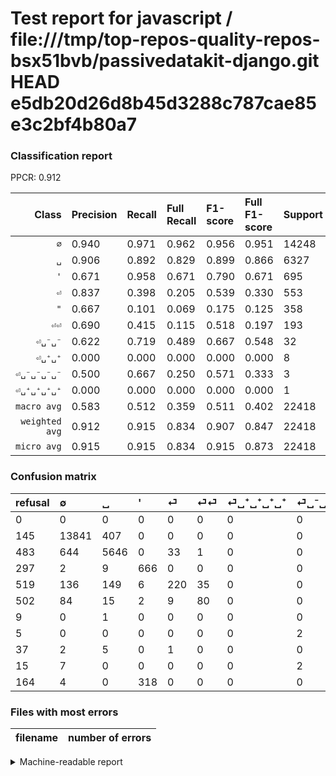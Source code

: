 # Test report for javascript / file:///tmp/top-repos-quality-repos-bsx51bvb/passivedatakit-django.git HEAD e5db20d26d8b45d3288c787cae85e3c2bf4b80a7

### Classification report

PPCR: 0.912

| Class | Precision | Recall | Full Recall | F1-score | Full F1-score | Support | Full Support | PPCR |
|------:|:----------|:-------|:------------|:---------|:---------|:--------|:-------------|:-----|
| `∅` | 0.940| 0.971| 0.962| 0.956| 0.951| 14248| 14393| 0.990 |
| `␣` | 0.906| 0.892| 0.829| 0.899| 0.866| 6327| 6810| 0.929 |
| `'` | 0.671| 0.958| 0.671| 0.790| 0.671| 695| 992| 0.701 |
| `⏎` | 0.837| 0.398| 0.205| 0.539| 0.330| 553| 1072| 0.516 |
| `"` | 0.667| 0.101| 0.069| 0.175| 0.125| 358| 522| 0.686 |
| `⏎⏎` | 0.690| 0.415| 0.115| 0.518| 0.197| 193| 695| 0.278 |
| `⏎␣⁻␣⁻` | 0.622| 0.719| 0.489| 0.667| 0.548| 32| 47| 0.681 |
| `⏎␣⁺␣⁺` | 0.000| 0.000| 0.000| 0.000| 0.000| 8| 45| 0.178 |
| `⏎␣⁻␣⁻␣⁻␣⁻` | 0.500| 0.667| 0.250| 0.571| 0.333| 3| 8| 0.375 |
| `⏎␣⁺␣⁺␣⁺␣⁺` | 0.000| 0.000| 0.000| 0.000| 0.000| 1| 10| 0.100 |
| `macro avg` | 0.583| 0.512| 0.359| 0.511| 0.402| 22418| 24594| 0.912 |
| `weighted avg` | 0.912| 0.915| 0.834| 0.907| 0.847| 22418| 24594| 0.912 |
| `micro avg` | 0.915| 0.915| 0.834| 0.915| 0.873| 22418| 24594| 0.912 |

### Confusion matrix

|refusal|  ∅| ␣| '| ⏎| ⏎⏎| ⏎␣⁺␣⁺␣⁺␣⁺| ⏎␣⁻␣⁻␣⁻␣⁻| ⏎␣⁺␣⁺| ⏎␣⁻␣⁻| "| 
|:---|:---|:---|:---|:---|:---|:---|:---|:---|:---|:---|
|0 |0 |0 |0 |0 |0 |0 |0 |0 |0 |0 |
|145 |13841 |407 |0 |0 |0 |0 |0 |0 |0 |0 |
|483 |644 |5646 |0 |33 |1 |0 |0 |0 |3 |0 |
|297 |2 |9 |666 |0 |0 |0 |0 |0 |0 |18 |
|519 |136 |149 |6 |220 |35 |0 |0 |0 |7 |0 |
|502 |84 |15 |2 |9 |80 |0 |0 |0 |3 |0 |
|9 |0 |1 |0 |0 |0 |0 |0 |0 |0 |0 |
|5 |0 |0 |0 |0 |0 |0 |2 |0 |1 |0 |
|37 |2 |5 |0 |1 |0 |0 |0 |0 |0 |0 |
|15 |7 |0 |0 |0 |0 |0 |2 |0 |23 |0 |
|164 |4 |0 |318 |0 |0 |0 |0 |0 |0 |36 |

### Files with most errors

| filename | number of errors|
|:----:|:-----|

<details>
    <summary>Machine-readable report</summary>
```json
{
  "cl_report": {"\"": {"f1-score": 0.17475728155339806, "precision": 0.6666666666666666, "recall": 0.1005586592178771, "support": 358}, "\u0027": {"f1-score": 0.7895672791938353, "precision": 0.6713709677419355, "recall": 0.958273381294964, "support": 695}, "macro avg": {"f1-score": 0.5114157195673936, "precision": 0.5832070846942519, "recall": 0.5120387134854703, "support": 22418}, "micro avg": {"f1-score": 0.9150682487287002, "precision": 0.9150682487287002, "recall": 0.9150682487287002, "support": 22418}, "weighted avg": {"f1-score": 0.907157930801154, "precision": 0.9122848951736798, "recall": 0.9150682487287002, "support": 22418}, "\u2205": {"f1-score": 0.9556061861364264, "precision": 0.9402853260869565, "recall": 0.9714345873104997, "support": 14248}, "\u23ce": {"f1-score": 0.5392156862745098, "precision": 0.8365019011406845, "recall": 0.39783001808318263, "support": 553}, "\u23ce\u23ce": {"f1-score": 0.517799352750809, "precision": 0.6896551724137931, "recall": 0.41450777202072536, "support": 193}, "\u23ce\u2423\u207a\u2423\u207a": {"f1-score": 0.0, "precision": 0.0, "recall": 0.0, "support": 8}, "\u23ce\u2423\u207a\u2423\u207a\u2423\u207a\u2423\u207a": {"f1-score": 0.0, "precision": 0.0, "recall": 0.0, "support": 1}, "\u23ce\u2423\u207b\u2423\u207b": {"f1-score": 0.6666666666666667, "precision": 0.6216216216216216, "recall": 0.71875, "support": 32}, "\u23ce\u2423\u207b\u2423\u207b\u2423\u207b\u2423\u207b": {"f1-score": 0.5714285714285715, "precision": 0.5, "recall": 0.6666666666666666, "support": 3}, "\u2423": {"f1-score": 0.8991161716697189, "precision": 0.9059691912708601, "recall": 0.8923660502607871, "support": 6327}},
  "cl_report_full": {"\"": {"f1-score": 0.125, "precision": 0.6666666666666666, "recall": 0.06896551724137931, "support": 522}, "\u0027": {"f1-score": 0.6713709677419355, "precision": 0.6713709677419355, "recall": 0.6713709677419355, "support": 992}, "macro avg": {"f1-score": 0.4020863490146553, "precision": 0.5832070846942519, "recall": 0.3590752894589577, "support": 24594}, "micro avg": {"f1-score": 0.872713349783034, "precision": 0.9150682487287002, "recall": 0.8341058794828007, "support": 24594}, "weighted avg": {"f1-score": 0.8470295921793397, "precision": 0.8996679470598821, "recall": 0.8341058794828007, "support": 24594}, "\u2205": {"f1-score": 0.9508467007865902, "precision": 0.9402853260869565, "recall": 0.9616480233446815, "support": 14393}, "\u23ce": {"f1-score": 0.32958801498127344, "precision": 0.8365019011406845, "recall": 0.20522388059701493, "support": 1072}, "\u23ce\u23ce": {"f1-score": 0.19728729963008632, "precision": 0.6896551724137931, "recall": 0.11510791366906475, "support": 695}, "\u23ce\u2423\u207a\u2423\u207a": {"f1-score": 0.0, "precision": 0.0, "recall": 0.0, "support": 45}, "\u23ce\u2423\u207a\u2423\u207a\u2423\u207a\u2423\u207a": {"f1-score": 0.0, "precision": 0.0, "recall": 0.0, "support": 10}, "\u23ce\u2423\u207b\u2423\u207b": {"f1-score": 0.5476190476190476, "precision": 0.6216216216216216, "recall": 0.48936170212765956, "support": 47}, "\u23ce\u2423\u207b\u2423\u207b\u2423\u207b\u2423\u207b": {"f1-score": 0.3333333333333333, "precision": 0.5, "recall": 0.25, "support": 8}, "\u2423": {"f1-score": 0.8658181260542862, "precision": 0.9059691912708601, "recall": 0.8290748898678414, "support": 6810}},
  "ppcr": 0.9115231357241603
}
```
</details>

